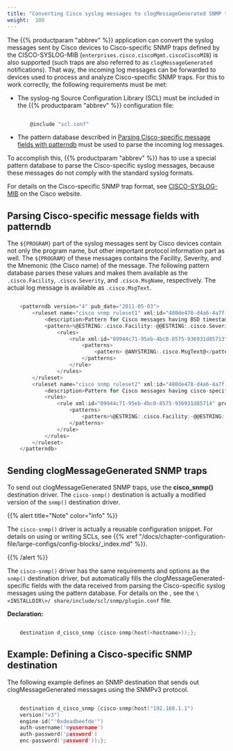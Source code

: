 ```yaml
---
title: "Converting Cisco syslog messages to clogMessageGenerated SNMP traps"
weight:  100
---
```

<!-- DISCLAIMER: This file is based on the syslog-ng Open Source Edition documentation https://github.com/balabit/syslog-ng-ose-guides/commit/2f4a52ee61d1ea9ad27cb4f3168b95408fddfdf2 and is used under the terms of The syslog-ng Open Source Edition Documentation License. The file has been modified by Axoflow. -->

The {{% productparam "abbrev" %}} application can convert the syslog messages sent by Cisco devices to Cisco-specific SNMP traps defined by the CISCO-SYSLOG-MIB (`enterprises.cisco.ciscoMgmt.ciscoCiscoMIB`) is also supported (such traps are also referred to as `clogMessageGenerated` notifications). That way, the incoming log messages can be forwarded to devices used to process and analyze Cisco-specific SNMP traps. For this to work correctly, the following requirements must be met:

  - The syslog-ng Source Configuration Library (SCL) must be included in the {{% productparam "abbrev" %}} configuration file:
    
    ```c
    
        @include "scl.conf"
    
    ```

  - The pattern database described in [Parsing Cisco-specific message fields with patterndb](#cisco-snmp-patterndb) must be used to parse the incoming log messages.

To accomplish this, {{% productparam "abbrev" %}} has to use a special pattern database to parse the Cisco-specific syslog messages, because these messages do not comply with the standard syslog formats.

For details on the Cisco-specific SNMP trap format, see [CISCO-SYSLOG-MIB](http://tools.cisco.com/ITDIT/MIBS/servlet/index) on the Cisco website.


## Parsing Cisco-specific message fields with patterndb

The `${PROGRAM}` part of the syslog messages sent by Cisco devices contain not only the program name, but other important protocol information part as well. The `${PROGRAM}` of these messages contains the Facility, Severity, and the Mnemonic (the Cisco name) of the message. The following pattern database parses these values and makes them available as the `.cisco.Facility`, `.cisco.Severity`, and `.cisco.MsgName`, respectively. The actual log message is available as `.cisco.MsgText`.

```c

    <patterndb version="4" pub_date="2011-05-03">
        <ruleset name="cisco snmp ruleset1" xml:id="480de478-d4a6-4a7f-bea4-0c0245d361e3">
            <description>Pattern for Cisco messages having BSD timestamps, for example: Jul 01 2010 00:32:59: %SYS-5-CONFIG_I: Configured from console by console</description>
            <pattern>%@ESTRING:.cisco.Facility:-@@ESTRING:.cisco.Severity:-@@ANYSTRING:.cisco.MsgName@</pattern>
                <rules>
                    <rule xml:id="09944c71-95eb-4bc0-8575-936931d85713" provider="oneidentity" class="system">
                        <patterns>
                            <pattern> @ANYSTRING:.cisco.MsgText@</pattern>
                        </patterns>
                    </rule>
                </rules>
        </ruleset>
        <ruleset name="cisco snmp ruleset2" xml:id="480de478-d4a6-4a7f-bea4-0c0245d361e3">
            <description>Pattern for Cisco messages having cisco-specific timestamps, for example: 18: Jan 22 10:45:44.543: %SYS-5-CONFIG_I: Configured from console by console</description>
            <rules>
                <rule xml:id="09944c71-95eb-4bc0-8575-936931d85714" provider="oneidentity" class="system">
                    <patterns>
                        <pattern>%@ESTRING:.cisco.Facility:-@@ESTRING:.cisco.Severity:-@@ESTRING:.cisco.MsgName::@ @ANYSTRING:.cisco.MsgText@</pattern>
                    </patterns>
                </rule>
            </rules>
        </ruleset>
    </patterndb>

```



## Sending clogMessageGenerated SNMP traps

To send out clogMessageGenerated SNMP traps, use the **cisco_snmp()** destination driver. The `cisco-snmp()` destination is actually a modified version of the `snmp()` destination driver.


{{% alert title="Note" color="info" %}}

The `cisco-snmp()` driver is actually a reusable configuration snippet. For details on using or writing SCLs, see {{% xref "/docs/chapter-configuration-file/large-configs/config-blocks/_index.md" %}}.

{{% /alert %}}


The `cisco-snmp()` driver has the same requirements and options as the `snmp()` destination driver, but automatically fills the clogMessageGenerated-specific fields with the data received from parsing the Cisco-specific syslog messages using the pattern database. For details on the , see the `\<INSTALLDIR\>/ share/include/scl/snmp/plugin.conf` file.

**Declaration:**

```c

    destination d_cisco_snmp {cisco-snmp(host(<hostname>));};

```


## Example: Defining a Cisco-specific SNMP destination

The following example defines an SNMP destination that sends out clogMessageGenerated messages using the SNMPv3 protocol.

```c

    destination d_cisco_snmp {cisco-snmp(host("192.168.1.1")
    version("v3")
    engine-id("'0xdeadbeefde'")
    auth-username('myusername')
    auth-password('password')
    enc-password('password'));};

```


